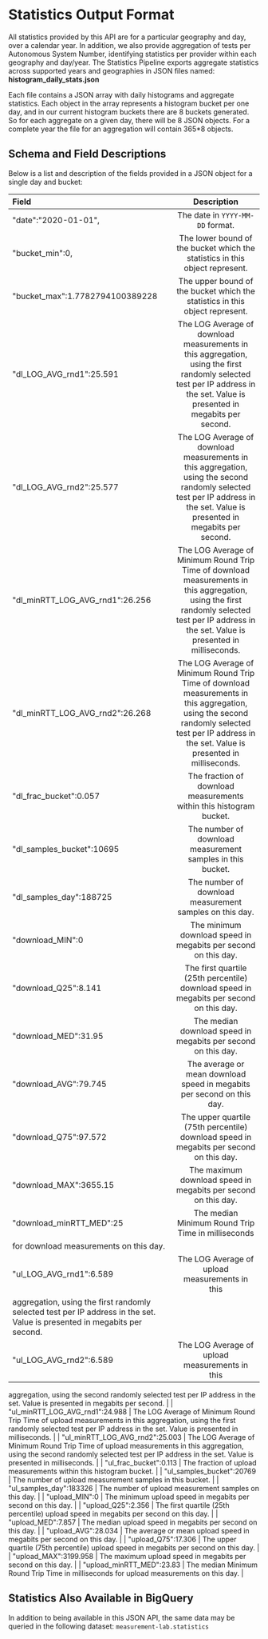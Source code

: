 # Statistics Output Format
All statistics provided by this API are for a particular geography and day,
over a calendar year. In addition, we also provide aggregation of tests per
Autonomous System Number, identifying statistics per provider within each
geography and day/year. The Statistics Pipeline exports aggregate statistics
across supported years and geographies in JSON files named: **histogram_daily_stats.json**

Each file contains a JSON array with daily histograms and aggregate statistics.
Each object in the array represents a histogram bucket per one day, and in our
current histogram buckets there are 8 buckets generated. So for each aggregate
on a given day, there will be 8 JSON objects. For a complete year the file for
an aggregation will contain 365*8 objects.

## Schema and Field Descriptions

Below is a list and description of the fields provided in a JSON object for a
single day and bucket:

| Field        | Description                                             |
|:-------------|:-------------------------------------------------------:|
| "date":"2020-01-01", | The date in `YYYY-MM-DD` format. |
| "bucket_min":0, | The lower bound of the bucket which the statistics in this object represent. |
| "bucket_max":1.7782794100389228 | The upper bound of the bucket which the statistics in this object represent. | 
| "dl_LOG_AVG_rnd1":25.591 | The LOG Average of download measurements in this aggregation, using the first randomly selected test per IP address in the set. Value is presented in megabits per second. |
| "dl_LOG_AVG_rnd2":25.577 | The LOG Average of download measurements in this aggregation, using the second randomly selected test per IP address in the set. Value is presented in megabits per second. |
| "dl_minRTT_LOG_AVG_rnd1":26.256 | The LOG Average of Minimum Round Trip Time of download measurements in this aggregation, using the first randomly selected test per IP address in the set. Value is presented in milliseconds. |
| "dl_minRTT_LOG_AVG_rnd2":26.268 | The LOG Average of Minimum Round Trip Time of download measurements in this aggregation, using the second randomly selected test per IP address in the set. Value is presented in milliseconds. |
| "dl_frac_bucket":0.057 | The fraction of download measurements within this histogram bucket. |
| "dl_samples_bucket":10695 | The number of download measurement samples in this bucket. |
| "dl_samples_day":188725 | The number of download measurement samples on this day. |
| "download_MIN":0 | The minimum download speed in megabits per second on this day. |
| "download_Q25":8.141 | The first quartile (25th percentile) download speed in megabits per second on this day. |
| "download_MED":31.95 | The median download speed in megabits per second on this day. |
| "download_AVG":79.745 | The average or mean download speed in megabits per second on this day. |
| "download_Q75":97.572 | The upper quartile (75th percentile) download speed in megabits per second on this day. |
| "download_MAX":3655.15 | The maximum download speed in megabits per second on this day. |
| "download_minRTT_MED":25 | The median Minimum Round Trip Time in milliseconds
for download measurements on this day. |
| "ul_LOG_AVG_rnd1":6.589 | The LOG Average of upload measurements in this
aggregation, using the first randomly selected test per IP address in the set. Value is presented in megabits per second. |
| "ul_LOG_AVG_rnd2":6.589 | The LOG Average of upload measurements in this
aggregation, using the second randomly selected test per IP address in the set.
Value is presented in megabits per second. |
| "ul_minRTT_LOG_AVG_rnd1":24.988 | The LOG Average of Minimum Round Trip Time of upload measurements in this aggregation, using the first randomly selected test per IP address in the set. Value is presented in milliseconds. |
| "ul_minRTT_LOG_AVG_rnd2":25.003 | The LOG Average of Minimum Round Trip Time of upload measurements in this aggregation, using the second randomly selected test per IP address in the set. Value is presented in milliseconds. |
| "ul_frac_bucket":0.113 | The fraction of upload measurements within this histogram bucket. |
| "ul_samples_bucket":20769 | The number of upload measurement samples in this bucket. |
| "ul_samples_day":183326 | The number of upload measurement samples on this day. |
| "upload_MIN":0 | The minimum upload speed in megabits per second on this day. |
| "upload_Q25":2.356 | The first quartile (25th percentile) upload speed in megabits per second on this day. |
| "upload_MED":7.857 | The median upload speed in megabits per second on this day. |
| "upload_AVG":28.034 | The average or mean upload speed in megabits per second on this day. |
| "upload_Q75":17.306 | The upper quartile (75th percentile) upload speed in megabits per second on this day. |
| "upload_MAX":3199.958 | The maximum upload speed in megabits per second on this day. |
| "upload_minRTT_MED":23.83 | The median Minimum Round Trip Time in milliseconds
for upload measurements on this day. |

## Statistics Also Available in BigQuery
In addition to being available in this JSON API, the same data may be queried in
the following dataset: `measurement-lab.statistics`
